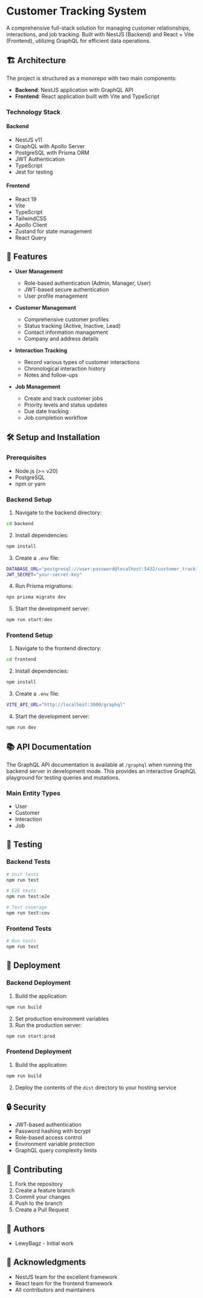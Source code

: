 # Customer Tracking System

A comprehensive full-stack solution for managing customer relationships, interactions, and job tracking. Built with NestJS (Backend) and React + Vite (Frontend), utilizing GraphQL for efficient data operations.

## 🏗️ Architecture

The project is structured as a monorepo with two main components:

- **Backend**: NestJS application with GraphQL API
- **Frontend**: React application built with Vite and TypeScript

### Technology Stack

#### Backend

- NestJS v11
- GraphQL with Apollo Server
- PostgreSQL with Prisma ORM
- JWT Authentication
- TypeScript
- Jest for testing

#### Frontend

- React 19
- Vite
- TypeScript
- TailwindCSS
- Apollo Client
- Zustand for state management
- React Query

## 🚀 Features

- **User Management**

  - Role-based authentication (Admin, Manager, User)
  - JWT-based secure authentication
  - User profile management

- **Customer Management**

  - Comprehensive customer profiles
  - Status tracking (Active, Inactive, Lead)
  - Contact information management
  - Company and address details

- **Interaction Tracking**

  - Record various types of customer interactions
  - Chronological interaction history
  - Notes and follow-ups

- **Job Management**
  - Create and track customer jobs
  - Priority levels and status updates
  - Due date tracking
  - Job completion workflow

## 🛠️ Setup and Installation

### Prerequisites

- Node.js (>= v20)
- PostgreSQL
- npm or yarn

### Backend Setup

1. Navigate to the backend directory:

```bash
cd backend
```

2. Install dependencies:

```bash
npm install
```

3. Create a `.env` file:

```bash
DATABASE_URL="postgresql://user:password@localhost:5432/customer_tracking"
JWT_SECRET="your-secret-key"
```

4. Run Prisma migrations:

```bash
npx prisma migrate dev
```

5. Start the development server:

```bash
npm run start:dev
```

### Frontend Setup

1. Navigate to the frontend directory:

```bash
cd frontend
```

2. Install dependencies:

```bash
npm install
```

3. Create a `.env` file:

```bash
VITE_API_URL="http://localhost:3000/graphql"
```

4. Start the development server:

```bash
npm run dev
```

## 📚 API Documentation

The GraphQL API documentation is available at `/graphql` when running the backend server in development mode. This provides an interactive GraphQL playground for testing queries and mutations.

### Main Entity Types

- User
- Customer
- Interaction
- Job

## 🧪 Testing

### Backend Tests

```bash
# Unit tests
npm run test

# E2E tests
npm run test:e2e

# Test coverage
npm run test:cov
```

### Frontend Tests

```bash
# Run tests
npm run test
```

## 🚀 Deployment

### Backend Deployment

1. Build the application:

```bash
npm run build
```

2. Set production environment variables
3. Run the production server:

```bash
npm run start:prod
```

### Frontend Deployment

1. Build the application:

```bash
npm run build
```

2. Deploy the contents of the `dist` directory to your hosting service

## 🔒 Security

- JWT-based authentication
- Password hashing with bcrypt
- Role-based access control
- Environment variable protection
- GraphQL query complexity limits

## 🤝 Contributing

1. Fork the repository
2. Create a feature branch
3. Commit your changes
4. Push to the branch
5. Create a Pull Request

## 👥 Authors

- LewyBagz - Initial work

## 🙏 Acknowledgments

- NestJS team for the excellent framework
- React team for the frontend framework
- All contributors and maintainers
